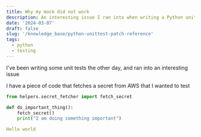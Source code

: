 ```yaml
---
title: Why my mock did not work
description: An interesting issue I ran into when writing a Python unit test
date: '2024-03-07'
draft: false
slug: '/knowledge_base/python-unittest-patch-reference'
tags:
  - python
  - testing
---
```


I've been writing some unit tests the other day, and ran into an interesting issue

I have a piece of code that fetches a secret from AWS that I wanted to test

```python:title=important_code.py
from helpers.secret_fetcher import fetch_secret

def do_important_thing():
    fetch_secret()
    print("I am doing something important")
```

```yaml:title=docker-compose.yml
Hello world
```
